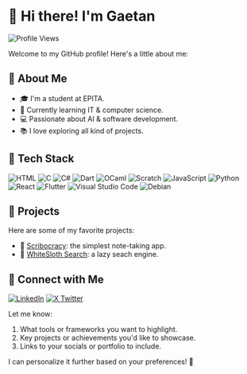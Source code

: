 # 👋 Hi there! I'm Gaetan

![Profile Views](https://komarev.com/ghpvc/?username=gaetanslrt&color=blue)  

Welcome to my GitHub profile! Here's a little about me:  

## 🌟 About Me
- 🎓 I'm a student at EPITA.
- 🌱 Currently learning IT & computer science.
- 💻 Passionate about AI & software development.
- 📚 I love exploring all kind of projects.

## 🤖 Tech Stack
![HTML](https://img.shields.io/badge/-HTML5-F7DF1E?logo=HTML5&logoColor=white&style=flat-square)
![C](https://img.shields.io/badge/C-00599C?logo=c&logoColor=white)
![C#](https://custom-icon-badges.demolab.com/badge/C%23-%23239120.svg?logo=cshrp&logoColor=white)
![Dart](https://img.shields.io/badge/Dart-%230175C2.svg?logo=dart&logoColor=white)
![OCaml](https://img.shields.io/badge/OCaml-EC6813?logo=ocaml&logoColor=white)
![Scratch](https://img.shields.io/badge/Scratch-4D97FF?logo=scratch&logoColor=white)
![JavaScript](https://img.shields.io/badge/-JavaScript-F7DF1E?logo=javascript&logoColor=white&style=flat-square)
![Python](https://img.shields.io/badge/-Python-3776AB?logo=python&logoColor=white&style=flat-square)
![React](https://img.shields.io/badge/-React-61DAFB?logo=react&logoColor=white&style=flat-square)
![Flutter](https://img.shields.io/badge/-Flutter-61DAFB?logo=flutter&logoColor=white&style=flat-square)
![Visual Studio Code](https://custom-icon-badges.demolab.com/badge/Visual%20Studio%20Code-0078d7.svg?logo=vsc&logoColor=white)
![Debian](https://img.shields.io/badge/Debian-A81D33?logo=debian&logoColor=white)


## 🚀 Projects
Here are some of my favorite projects:
- 🔗 [Scribocracy](https://www.scribocracy.com): the simplest note-taking app.
- 🔗 [WhiteSloth Search](https://github.com/gaetanslrt/whitesloth-search): a lazy seach engine.

<!-- ## 📊 GitHub Stats
![Your GitHub Stats](https://github-readme-stats.vercel.app/api?username=gaetanslrt&show_icons=true&theme=radical)  
![Top Languages](https://github-readme-stats.vercel.app/api/top-langs/?username=gaetanslrt&layout=compact&theme=radical)  -->

## 🤝 Connect with Me
[![LinkedIn](https://img.shields.io/badge/-LinkedIn-0A66C2?logo=linkedin&logoColor=white&style=flat-square)](https://www.linkedin.com/in/gaetan-suillerot-294450327)
[![X Twitter](https://img.shields.io/badge/X-%23000000.svg?logo=X&logoColor=white)](https://x.com/GaetanSlrt)

Let me know:
1. What tools or frameworks you want to highlight.
2. Key projects or achievements you'd like to showcase.
3. Links to your socials or portfolio to include.

I can personalize it further based on your preferences! 🌿
